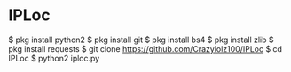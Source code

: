 # IPLoc
$ pkg install python2
$ pkg install git
$ pkg install bs4
$ pkg install zlib
$ pkg install requests
$ git clone https://github.com/Crazylolz100/IPLoc
$ cd IPLoc
$ python2 iploc.py
